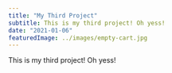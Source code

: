 ```yaml
---
title: "My Third Project"
subtitle: This is my third project! Oh yess!
date: "2021-01-06"
featuredImage: ../images/empty-cart.jpg
---
```


This is my third project! Oh yess!
